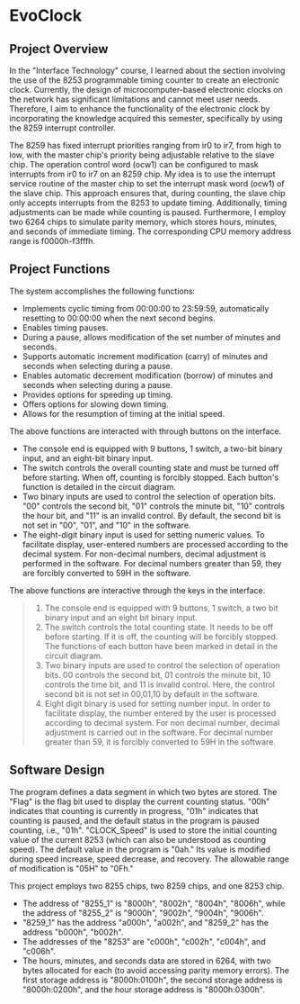 # EvoClock
## Project Overview
In the "Interface Technology" course, I learned about the section involving the use of the 8253 programmable timing counter to create an electronic clock. Currently, the design of microcomputer-based electronic clocks on the network has significant limitations and cannot meet user needs. Therefore, I aim to enhance the functionality of the electronic clock by incorporating the knowledge acquired this semester, specifically by using the 8259 interrupt controller.

The 8259 has fixed interrupt priorities ranging from ir0 to ir7, from high to low, with the master chip's priority being adjustable relative to the slave chip. The operation control word (ocw1) can be configured to mask interrupts from ir0 to ir7 on an 8259 chip. My idea is to use the interrupt service routine of the master chip to set the interrupt mask word (ocw1) of the slave chip. This approach ensures that, during counting, the slave chip only accepts interrupts from the 8253 to update timing. Additionally, timing adjustments can be made while counting is paused. Furthermore, I employ two 6264 chips to simulate parity memory, which stores hours, minutes, and seconds of immediate timing. The corresponding CPU memory address range is f0000h-f3fffh.
## Project Functions
The system accomplishes the following functions:

- Implements cyclic timing from 00:00:00 to 23:59:59, automatically resetting to 00:00:00 when the next second begins.
- Enables timing pauses.
- During a pause, allows modification of the set number of minutes and seconds.
- Supports automatic increment modification (carry) of minutes and seconds when selecting during a pause.
- Enables automatic decrement modification (borrow) of minutes and seconds when selecting during a pause.
- Provides options for speeding up timing.
- Offers options for slowing down timing.
- Allows for the resumption of timing at the initial speed.

The above functions are interacted with through buttons on the interface.

- The console end is equipped with 9 buttons, 1 switch, a two-bit binary input, and an eight-bit binary input.
- The switch controls the overall counting state and must be turned off before starting. When off, counting is forcibly stopped. Each button's function is detailed in the circuit diagram.
- Two binary inputs are used to control the selection of operation bits. "00" controls the second bit, "01" controls the minute bit, "10" controls the hour bit, and "11" is an invalid control. By default, the second bit is not set in "00", "01", and "10" in the software.
- The eight-digit binary input is used for setting numeric values. To facilitate display, user-entered numbers are processed according to the decimal system. For non-decimal numbers, decimal adjustment is performed in the software. For decimal numbers greater than 59, they are forcibly converted to 59H in the software.

The above functions are interactive through the keys in the interface.
> 1. The console end is equipped with 9 buttons, 1 switch, a two bit binary input and an eight bit binary input.
> 2. The switch controls the total counting state. It needs to be off before starting. If it is off, the counting will be forcibly stopped. The functions of each button have been marked in detail in the circuit diagram.
> 3. Two binary inputs are used to control the selection of operation bits. 00 controls the second bit, 01 controls the minute bit, 10 controls the time bit, and 11 is invalid control. Here, the control second bit is not set in 00,01,10 by default in the software.
> 4. Eight digit binary is used for setting number input. In order to facilitate display, the number entered by the user is processed according to decimal system. For non decimal number, decimal adjustment is carried out in the software. For decimal number greater than 59, it is forcibly converted to 59H in the software.

## Software Design
The program defines a data segment in which two bytes are stored. The "Flag" is the flag bit used to display the current counting status. "00h" indicates that counting is currently in progress, "01h" indicates that counting is paused, and the default status in the program is paused counting, i.e., "01h". "CLOCK_Speed" is used to store the initial counting value of the current 8253 (which can also be understood as counting speed). The default value in the program is "0ah." Its value is modified during speed increase, speed decrease, and recovery. The allowable range of modification is "05H" to "0Fh."

This project employs two 8255 chips, two 8259 chips, and one 8253 chip.

- The address of "8255_1" is "8000h", "8002h", "8004h", "8006h", while the address of "8255_2" is "9000h", "9002h", "9004h", "9006h".
- "8259_1" has the address "a000h", "a002h", and "8259_2" has the address "b000h", "b002h".
- The addresses of the "8253" are "c000h", "c002h", "c004h", and "c006h".
- The hours, minutes, and seconds data are stored in 6264, with two bytes allocated for each (to avoid accessing parity memory errors). The first storage address is "8000h:0100h", the second storage address is "8000h:0200h", and the hour storage address is "8000h:0300h".


